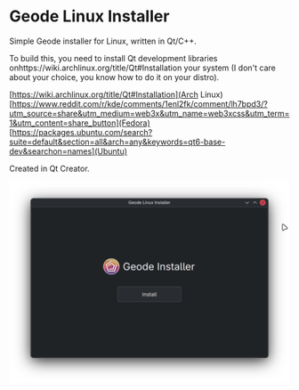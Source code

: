 # Geode Linux Installer

Simple Geode installer for Linux, written in Qt/C++.

To build this, you need to install Qt development libraries onhttps://wiki.archlinux.org/title/Qt#Installation your system (I don't care about your choice, you know how to do it on your distro).

[https://wiki.archlinux.org/title/Qt#Installation](Arch Linux)
[https://www.reddit.com/r/kde/comments/1enl2fk/comment/lh7bpd3/?utm_source=share&utm_medium=web3x&utm_name=web3xcss&utm_term=1&utm_content=share_button](Fedora)
[https://packages.ubuntu.com/search?suite=default&section=all&arch=any&keywords=qt6-base-dev&searchon=names](Ubuntu)

Created in Qt Creator.

<img src="./assets/mainpage.png" />
